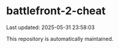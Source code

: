 # battlefront-2-cheat

Last updated: 2025-05-31 23:58:03

This repository is automatically maintained.
